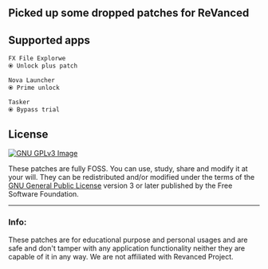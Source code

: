 ## Picked up some dropped patches for ReVanced

## Supported apps
```kotlin
FX File Explorwe
⦿ Unlock plus patch

Nova Launcher
⦿ Prime unlock

Tasker
⦿ Bypass trial
```

## License
[![GNU GPLv3 Image](https://www.gnu.org/graphics/gplv3-127x51.png)](http://www.gnu.org/licenses/gpl-3.0.en.html)

These patches are fully FOSS. You can use, study, share and modify it at your will. They can be redistributed and/or modified under the terms of the [GNU General Public License](https://www.gnu.org/licenses/gpl.html) version 3 or later published by the Free Software Foundation.

---
### Info:
These patches are for educational purpose and personal usages and are safe and don't tamper with any application functionality neither they are capable of it in any way. We are not affiliated with Revanced Project.
